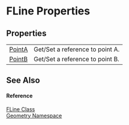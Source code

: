 # FLine Properties




## Properties
<table>
<tr>
<td><a href="21dd4011-4c56-bde5-8227-244f37743df5.md">PointA</a></td>
<td>Get/Set a reference to point A.</td></tr>
<tr>
<td><a href="6716acd8-4764-9e18-6ecb-78eaa4051dc2.md">PointB</a></td>
<td>Get/Set a reference to point B.</td></tr>
</table>

## See Also


#### Reference
<a href="99e8edd0-3bcb-d1f2-0683-cf53bac524c7.md">FLine Class</a>  
<a href="eb409b48-e279-bdb4-daf3-3196b72d55a2.md">Geometry Namespace</a>  

